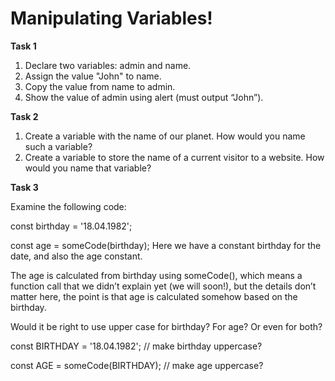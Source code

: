 <h1>Manipulating Variables!</h1>

<strong>Task 1</strong>

<ol> 
    <li>Declare two variables: admin and name.</li>
    <li>Assign the value "John" to name.</li>
    <li>Copy the value from name to admin.</li>
    <li>Show the value of admin using alert (must output “John”).</li>
</ol>

<strong>Task 2</strong>

<ol> 
    <li>Create a variable with the name of our planet. How would you name such a variable?</li>
    <li>Create a variable to store the name of a current visitor to a website. How would you name that variable?</li>
</ol>
    
<strong>Task 3</strong>

Examine the following code:

const birthday = '18.04.1982';

const age = someCode(birthday);
Here we have a constant birthday for the date, and also the age constant.

The age is calculated from birthday using someCode(), which means a function call that we didn’t explain yet (we will soon!), but the details don’t matter here, the point is that age is calculated somehow based on the birthday.

Would it be right to use upper case for birthday? For age? Or even for both?

const BIRTHDAY = '18.04.1982'; // make birthday uppercase?

const AGE = someCode(BIRTHDAY); // make age uppercase?